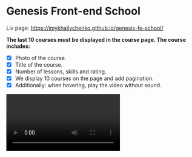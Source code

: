 # Genesis Front-end School

Liv page: https://imykhailychenko.github.io/genesis-fe-school/

**The last 10 courses must be displayed in the course page. The course includes:**

- [x] Photo of the course.
- [x] Title of the course.
- [x] Number of lessons, skills and rating.
- [x] We display 10 courses on the page and add pagination.
- [x] Additionally: when hovering, play the video without sound.

![Watch the video](/docs/1.mov)
